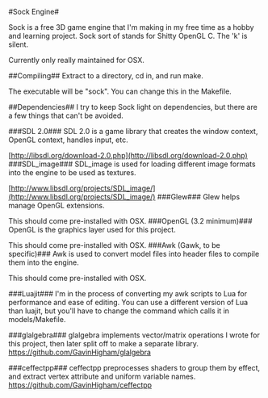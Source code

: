 
#Sock Engine#
 
Sock is a free 3D game engine that I'm making in my free time as a hobby and learning project. Sock sort of stands for Shitty OpenGL C. The 'k' is silent.

Currently only really maintained for OSX.

##Compiling##
Extract to a directory, cd in, and run make.

The executable will be "sock". You can change this in the Makefile.

##Dependencies##
I try to keep Sock light on dependencies, but there are a few things that can't be avoided.

###SDL 2.0###
SDL 2.0 is a game library that creates the window context, OpenGL context, handles input, etc.

[http://libsdl.org/download-2.0.php](http://libsdl.org/download-2.0.php)
###SDL_image###
SDL_image is used for loading different image formats into the engine to be used as textures.

[http://www.libsdl.org/projects/SDL_image/](http://www.libsdl.org/projects/SDL_image/)
###Glew###
Glew helps manage OpenGL extensions.

This should come pre-installed with OSX.
###OpenGL (3.2 minimum)###
OpenGL is the graphics layer used for this project.

This should come pre-installed with OSX.
###Awk (Gawk, to be specific)###
Awk is used to convert model files into header files to compile them into the engine.

This should come pre-installed with OSX.


###Luajit###
I'm in the process of converting my awk scripts to Lua for performance and ease of editing. You can use a different version of Lua than luajit, but you'll have to change the command which calls it in models/Makefile.

###glalgebra###
glalgebra implements vector/matrix operations I wrote for this project, then later split off to make a separate library.
https://github.com/GavinHigham/glalgebra

###ceffectpp###
ceffectpp preprocesses shaders to group them by effect, and extract vertex attribute and uniform variable names.
https://github.com/GavinHigham/ceffectpp
